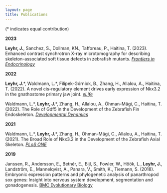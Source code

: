 ```yaml
---
layout: page
title: Publications
---
```

(* indicates equal contribution)

**2023**

**Leyhr, J.**, Sanchez, S., Dollman, KN., Tafforeau, P., Haitina, T. (2023). Enhanced contrast
synchrotron X-ray microtomography for describing skeleton-associated soft tissue defects in
zebrafish mutants. [*Frontiers in Endocrinology*](https://www.frontiersin.org/articles/10.3389/fendo.2023.1108916/full)

**2022**

**Leyhr, J.**\*, Waldmann, L.\*, Filipek-Górniok, B., Zhang, H., Allalou, A., Haitina, T. (2022). A novel
cis-regulatory element drives early expression of Nkx3.2 in the gnathostome primary jaw joint.
[*eLife*](https://elifesciences.org/articles/75749)

Waldmann, L.\*, **Leyhr, J.**\*, Zhang, H., Allalou, A., Öhman-Mägi, C., Haitina, T. (2022). The Role of
Gdf5 in the Development of the Zebrafish Fin Endoskeleton. [*Developmental Dynamics*](https://anatomypubs.onlinelibrary.wiley.com/doi/full/10.1002/dvdy.399)

**2021**

Waldmann, L.\*, **Leyhr, J.**\*, Zhang, H., Öhman-Mägi, C., Allalou, A., Haitina, T. (2021). The Broad
Role of Nkx3.2 in the Development of the Zebrafish Axial Skeleton. [*PLoS ONE*](https://journals.plos.org/plosone/article?id=10.1371/journal.pone.0255953)

**2019**

Janssen, R., Andersson, E., Betnér, E., Bijl, S., Fowler, W., Höök, L., **Leyhr, J.**, Landström, E.,
Mannelqvist, A., Panara, V., Smith, K., Tiemann, S. (2018). Embryonic expression patterns and
phylogenetic analysis of panarthropod sox genes: Insight into nervous system development,
segmentation and gonadogenesis. [BMC Evolutionary Biology](https://bmcecolevol.biomedcentral.com/articles/10.1186/s12862-018-1196-z)

